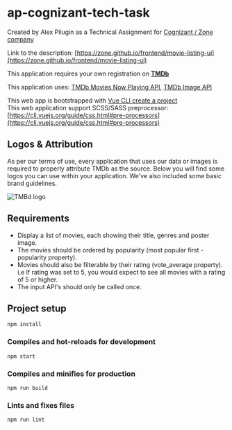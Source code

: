 # ap-cognizant-tech-task

Created by Alex Pilugin as a Technical Assignment for [Cognizant / Zone company](https://www.cognizant.com/en-uk/)  

Link to the description: [https://zone.github.io/frontend/movie-listing-ui](https://zone.github.io/frontend/movie-listing-ui)    

This application requires your own registration on **[TMDb](https://www.themoviedb.org/account/signup)**

This application uses: [TMDb Movies Now Playing API](https://developers.themoviedb.org/3/movies/get-now-playing), 
[TMDb Image API](https://developers.themoviedb.org/3/getting-started/images)

This web app is bootstrapped with [Vue CLI create a project](https://cli.vuejs.org/guide/creating-a-project.html)        
This web application support SCSS/SASS preprocessor: [https://cli.vuejs.org/guide/css.html#pre-processors](https://cli.vuejs.org/guide/css.html#pre-processors)     

## Logos & Attribution
As per our terms of use, every application that uses our data or images is required to properly attribute TMDb as the source. Below you will find some logos you can use within your application. We've also included some basic brand guidelines.

![TMBd logo](https://www.themoviedb.org/assets/2/v4/logos/v2/blue_square_2-d537fb228cf3ded904ef09b136fe3fec72548ebc1fea3fbbd1ad9e36364db38b.svg)

## Requirements

- Display a list of movies, each showing their title, genres and poster image.
- The movies should be ordered by popularity (most popular first - popularity property).
- Movies should also be filterable by their rating (vote_average property). i.e If rating was set to 5, you would expect to see all movies with a rating of 5 or higher.
- The input API's should only be called once.

## Project setup
```
npm install
```

### Compiles and hot-reloads for development
```
npm start
```

### Compiles and minifies for production
```
npm run build
```

### Lints and fixes files
```
npm run lint
```

